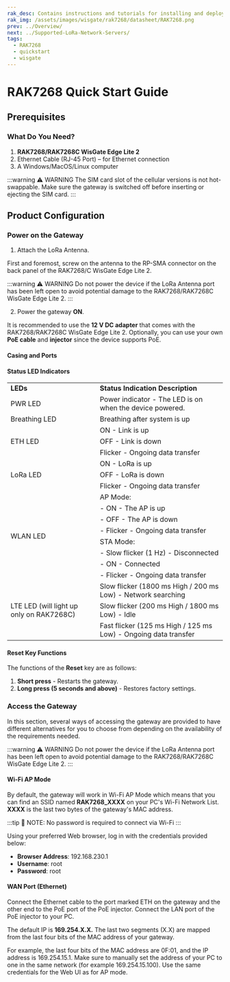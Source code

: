```yaml
---
rak_desc: Contains instructions and tutorials for installing and deploying your RAK7268. Instructions are written in a detailed and step-by-step manner for an easier experience in setting up your device.
rak_img: /assets/images/wisgate/rak7268/datasheet/RAK7268.png
prev: ../Overview/
next: ../Supported-LoRa-Network-Servers/
tags:
  - RAK7268
  - quickstart
  - wisgate
---
```


# RAK7268 Quick Start Guide

## Prerequisites

### What Do You Need?

1. **RAK7268/RAK7268C WisGate Edge Lite 2**
2. Ethernet Cable (RJ-45 Port) – for Ethernet connection
3. A Windows/MacOS/Linux computer

:::warning ⚠️ WARNING
The SIM card slot of the cellular versions is not hot-swappable. Make sure the gateway is switched off before inserting or ejecting the SIM card.
:::

## Product Configuration

### Power on the Gateway

1. Attach the LoRa Antenna.

First and foremost, screw on the antenna to the RP-SMA connector on the back panel of the RAK7268/C WisGate Edge Lite 2.

:::warning ⚠️ WARNING
Do not power the device if the LoRa Antenna port has been left open to avoid potential damage to the RAK7268/RAK7268C WisGate Edge Lite 2.
:::

2. Power the gateway **ON**.

It is recommended to use the **12&nbsp;V DC adapter** that comes with the RAK7268/RAK7268C WisGate Edge Lite 2. Optionally, you can use your own **PoE cable** and **injector** since the device supports PoE.

#### Casing and Ports

<rk-img
  src="/assets/images/wisgate/rak7268/quickstart/1.top-view.png"
  width="40%"
  caption="RAK7268/C WisGte Edge Lite 2 Top View"
/>

<rk-img
  src="/assets/images/wisgate/rak7268/quickstart/2.back-view.png"
  width="70%"
  caption="RAK7268/C WisGate Edge Lite 2 Back Panel"
/>

#### Status LED Indicators

<table>
    <tr><td><b>LEDs</b></td><td><b>Status Indication Description</b></td></tr>
    <tr><td>PWR LED</td><td>Power indicator - The LED is on when the device powered.</td></tr>
    <tr><td>Breathing LED</td><td>Breathing after system is up</td></tr>
    <tr><td rowspan="4">ETH LED</td></tr>
    	<tr><td>ON - Link is up</td></tr>
    	<tr><td>OFF - Link is down</td></tr>
    	<tr><td>Flicker - Ongoing data transfer</td></tr>
    <tr><td rowspan="4">LoRa LED</td></tr>
    	<tr><td>ON - LoRa is up</td></tr>
    	<tr><td>OFF - LoRa is down</td></tr>
    	<tr><td>Flicker - Ongoing data transfer</td></tr>
    <tr><td rowspan="9">WLAN LED</td></tr>
    	<tr><td>AP Mode:</td></tr>
    		<tr><td>     - ON - The AP is up</td></tr>
    		<tr><td>     - OFF - The AP is down</td></tr>
    		<tr><td>     - Flicker - Ongoing data transfer</td></tr>
    	<tr><td>STA Mode:</td></tr>
    		<tr><td>     - Slow flicker (1&nbsp;Hz) - Disconnected</td></tr>
    		<tr><td>     - ON - Connected</td></tr>
    		<tr><td>     - Flicker - Ongoing data transfer</td></tr>
    <tr><td rowspan="4">LTE LED (will light up only on RAK7268C)</td></tr>
    	<tr><td>Slow flicker (1800&nbsp;ms High / 200&nbsp;ms Low) - Network searching</td></tr>
    	<tr><td>Slow flicker (200&nbsp;ms High / 1800&nbsp;ms Low) - Idle</td></tr>
    	<tr><td>Fast flicker (125&nbsp;ms High / 125&nbsp;ms Low) - Ongoing data transfer</td></tr>
</table>

#### Reset Key Functions

The functions of the **Reset** key are as follows:

1. **Short press** - Restarts the gateway.
2. **Long press (5 seconds and above)** - Restores factory settings.


### Access the Gateway

In this section, several ways of accessing the gateway are provided to have different alternatives for you to choose from depending on the availability of the requirements needed.

:::warning ⚠️ WARNING
Do not power the device if the LoRa Antenna port has been left open to avoid potential damage to the RAK7268/RAK7268C WisGate Edge Lite 2.
:::

#### Wi-Fi AP Mode

By default, the gateway will work in Wi-Fi AP Mode which means that you can find an SSID named **RAK7268_XXXX** on your PC's Wi-Fi Network List. **XXXX** is the last two bytes of the gateway's MAC address.

:::tip 📝 NOTE:
 No password is required to connect via Wi-Fi
:::

Using your preferred Web browser, log in with the credentials provided below:

- **Browser Address**: 192.168.230.1
- **Username**: root
- **Password**: root

#### WAN Port (Ethernet)

Connect the Ethernet cable to the port marked ETH on the gateway and the other end to the PoE port of the PoE injector. Connect the LAN port of the PoE injector to your PC.

The default IP is **169.254.X.X.** The last two segments (X.X) are mapped from the last four bits of the MAC address of your gateway.

For example, the last four bits of the MAC address are 0F:01, and the IP address is 169.254.15.1. Make sure to manually set the address of your PC to one in the same network (for example 169.254.15.100). Use the same credentials for the Web UI as for AP mode.

<rk-img
  src="/assets/images/wisgate/rak7268/quickstart/3.login-page.png"
  width="100%"
  caption="Web UI Login Page"
/>